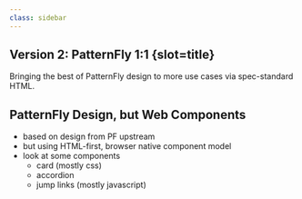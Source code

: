 ```yaml
---
class: sidebar
---
```

## Version 2: PatternFly 1:1 {slot=title}
Bringing the best of PatternFly design to more use cases via spec-standard HTML.

## PatternFly Design, but Web Components
- based on design from PF upstream
- but using HTML-first, browser native component model
- look at some components
    - card (mostly css)
    - accordion
    - jump links (mostly javascript)
